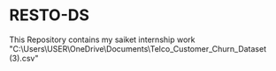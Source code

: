 # RESTO-DS
This Repository contains my saiket internship work
"C:\Users\USER\OneDrive\Documents\Telco_Customer_Churn_Dataset  (3).csv"
